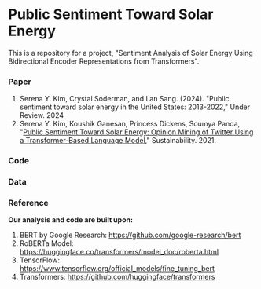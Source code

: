 # Public Sentiment Toward Solar Energy

This is a repository for a project, "Sentiment Analysis of Solar Energy Using Bidirectional Encoder Representations from Transformers".

### Paper

1. Serena Y. Kim, Crystal Soderman, and Lan Sang. (2024). "Public sentiment toward solar energy in the United States: 2013-2022," Under Review. 2024
2. Serena Y. Kim, Koushik Ganesan, Princess Dickens, Soumya Panda, "[Public Sentiment Toward Solar Energy: Opinion Mining of Twitter Using a Transformer-Based Language Model](https://www.mdpi.com/2071-1050/13/5/2673)," Sustainability. 2021. 


### Code


### Data

### Reference

**Our analysis and code are built upon:**

1. BERT by Google Research: https://github.com/google-research/bert
2. RoBERTa Model: https://huggingface.co/transformers/model_doc/roberta.html
3. TensorFlow: https://www.tensorflow.org/official_models/fine_tuning_bert
4. Transformers: https://github.com/huggingface/transformers 
